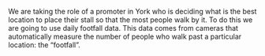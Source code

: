 We are taking the role of a promoter in York who is deciding what is the best location to place their stall so that the most people walk by it. To do this we are going to use daily footfall data. This data comes from cameras that automatically measure the number of people who walk past a particular location: the “footfall”.
